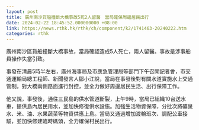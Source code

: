 ```yaml
---
layout: post
title: 廣州南沙貨船撞斷大橋事故5死2人留醫　當局確保周邊居民出行
date: 2024-02-22 18:45:52.000000000 +08:00
link: https://news.rthk.hk/rthk/ch/component/k2/1741463-20240222.htm
categories: rthk
---
```


廣州南沙區貨船撞斷大橋事故，當局確認造成5人死亡，兩人留醫。事故是涉事船員操作失當引致。

事發在清晨5時半左右，廣州海事局及市應急管理局等部門下午召開記者會，市交通運輸局總工程師、新聞發言人鄒小江說，當局在事發後對有關水道實施水上交通管制，對大橋兩側路面進行封控，並全力做好周邊居民生活、出行保障工作。

他又說，事發後，通往三民島的供水管道斷裂，上午9時，當局已組織10台送水車，提供島內居民用水，並加快修復供水設施。加強生活物資保障，分批次將礦泉水、米、油、水果蔬菜等物資供應上島。當局又通過增加渡輪班次、調配公車接駁，並加快修建臨時碼頭，全力確保村民出行。

